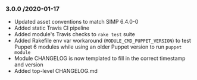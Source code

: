 ### 3.0.0 /2020-01-17

- Updated asset conventions to match SIMP 6.4.0-0
- Added static Travis CI pipeline
- Added module's Travis checks to `rake test` suite
- Added Rakefile env var workaround (`MODULE_CMD_PUPPET_VERSION`) to test
  Puppet 6 modules while using an older Puppet version to run `puppet module`
- Module CHANGELOG is now templated to fill in the correct timestamp and version
- Added top-level CHANGELOG.md
